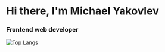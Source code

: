 # Hi there, I'm Michael Yakovlev
### Frontend web developer

[![Top Langs](https://github-readme-stats.vercel.app/api/top-langs/?username=kvadrofilii&layout=compact)](https://github.com/kvadrofilii/github-readme-stats)
